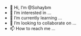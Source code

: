 - 👋 Hi, I’m @Sohaybm
- 👀 I’m interested in ...
- 🌱 I’m currently learning ...
- 💞️ I’m looking to collaborate on ...
- 📫 How to reach me ...

<!---
Sohaybm/Sohaybm is a ✨ special ✨ repository because its `README.md` (this file) appears on your GitHub profile.
You can click the Preview link to take a look at your changes.
--->
